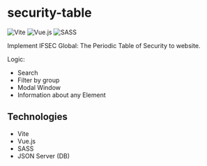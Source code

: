 # security-table
![Vite](https://img.shields.io/badge/vite-%23646CFF.svg?style=for-the-badge&logo=vite&logoColor=white)
![Vue.js](https://img.shields.io/badge/vuejs-%2335495e.svg?style=for-the-badge&logo=vuedotjs&logoColor=%234FC08D)
![SASS](https://img.shields.io/badge/SASS-hotpink.svg?style=for-the-badge&logo=SASS&logoColor=white)

Implement IFSEC Global: The Periodic Table of Security to website.

Logic:
- Search
- Filter by group
- Modal Window
- Information about any Element

## Technologies
- Vite
- Vue.js
- SASS
- JSON Server (DB)

